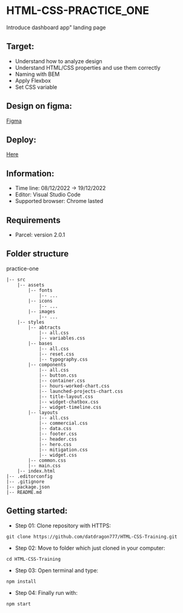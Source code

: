 # HTML-CSS-PRACTICE_ONE #
Introduce dashboard app" landing page

## Target: ##
- Understand how to analyze design
- Understand HTML/CSS properties and use them correctly
- Naming with BEM
- Apply Flexbox
- Set CSS variable
  
## Design on figma: ##
[Figma](https://www.figma.com/file/EU7YtWp4zSAzwJ67VVNv3k/Web%2FMobile-%E2%80%94-Template-Website-(Community)?node-id=2%3A2&t=EEKAaN3JI6ozviDy-0)  

## Deploy: 
[Here]()
  
## Information: ##
- Time line: 08/12/2022 -> 19/12/2022
- Editor: Visual Studio Code
- Supported browser: Chrome lasted

## Requirements ##
- Parcel: version 2.0.1

## Folder structure ##
practice-one
~~~
|-- src
    |-- assets
        |-- fonts
            |-- ...
        |-- icons
            |-- ...
        |-- images
            |-- ...
    |-- styles
        |-- abtracts
            |-- all.css
            |-- variables.css
        |-- bases
            |-- all.css
            |-- reset.css
            |-- typography.css
        |-- components
            |-- all.css
            |-- button.css
            |-- container.css
            |-- hours-worked-chart.css
            |-- launched-projects-chart.css
            |-- title-layout.css
            |-- widget-chatbox.css
            |-- widget-timeline.css
        |-- layouts
            |-- all.css
            |-- commercial.css
            |-- data.css
            |-- footer.css
            |-- header.css
            |-- hero.css
            |-- mitigation.css
            |-- widget.css
        |-- common.css
        |-- main.css
    |-- index.html
|-- .editorconfig
|-- .gitignore
|-- package.json
|-- README.md
~~~


## Getting started:
- Step 01: Clone repository with HTTPS:
~~~
git clone https://github.com/datdragon777/HTML-CSS-Training.git
~~~
- Step 02: Move to folder which just cloned in your computer:
~~~
cd HTML-CSS-Training
~~~
- Step 03: Open terminal and type:
~~~
npm install
~~~
- Step 04: Finally run with:
~~~
npm start
~~~
